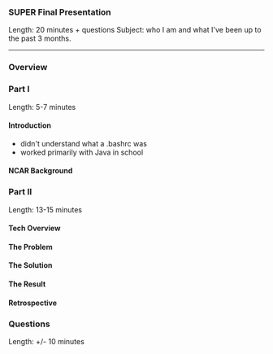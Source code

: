 ### SUPER Final Presentation

Length: 20 minutes + questions
Subject: who I am and what I've been up to the past 3 months.

---------

### Overview



### Part I

Length: 5-7 minutes

#### Introduction

+ didn't understand what a .bashrc was
+ worked primarily with Java in school

#### NCAR Background



### Part II

Length: 13-15 minutes

#### Tech Overview



#### The Problem



#### The Solution



#### The Result



#### Retrospective



### Questions

Length: +/- 10 minutes